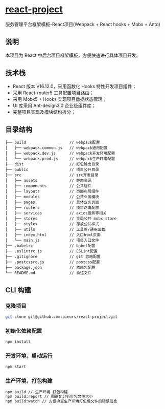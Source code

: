 # [react-project](https://github.com/pieors/react-project) 
服务管理平台框架模板-React项目(Webpack + React hooks + Mobx + Antd)

## 说明
本项目为 React 中后台项目框架模板，方便快速进行具体项目开发。

## 技术栈
- React 版本 V16.12.0，采用函数化 Hooks 特性开发项目组件；
- 采用 React-router5 工具配置项目路由；
- 采用 Mobx5 + Hooks 实现项目数据状态管理；
- UI 库采用 Ant-design3.0 企业级组件库；
- 完整项目实现及模块结构拆分；

## 目录结构

```
├── build                   // webpack配置
│   ├── webpack.common.js   // webpack通用配置
│   ├── webpack.dev.js      // webpack开发环境配置
│   └── webpack.prod.js     // webpack生产环境配置
├── dist                    // 打包输出目录
├── public                  // 项目公开目录
├── src                     // src开发目录
│   ├── assets              // 静态资源
│   ├── components          // 公共组件
│   ├── layouts             // 页面布局组件
│   ├── modules             // 公共业务模块
│   ├── pages               // 具体业务页面
│   ├── routers             // 项目路由配置
│   ├── services            // axios服务等相关
│   ├── stores              // 全局公共 mobx store
│   ├── styles              // 存放公共样式
│   ├── utils               // 工具库/通用函数
│   ├── index.html          // 入口html页面
│   └── main.js             // 项目入口文件
├── .babelrc                // babel配置
├── .eslintrc.js            // ESLint配置
├── .gitignore              // git 忽略配置
├── .postcssrc.js           // postcss配置
├── package.json            // 依赖包配置
└── README.md               // 自述文件
```

## CLI 构建

### 克隆项目

```bash
git clone git@github.com:pieors/react-project.git
```

### 初始化依赖配置

```bash
npm install
```

### 开发环境，启动运行

```bash
npm start
```

### 生产环境，打包构建
```bash
npm build // 生产环境 打包构建
npm build:report // 图形化分析打包文件大小
npm build:watch // 方便排查生产环境打包后文件的错误信息
```